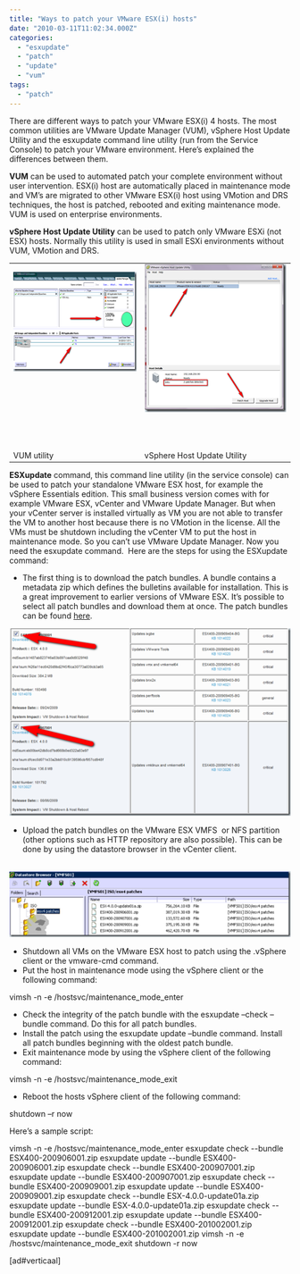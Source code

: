 ```yaml
---
title: "Ways to patch your VMware ESX(i) hosts"
date: "2010-03-11T11:02:34.000Z"
categories: 
  - "esxupdate"
  - "patch"
  - "update"
  - "vum"
tags: 
  - "patch"
---
```


There are different ways to patch your VMware ESX(i) 4 hosts. The most common utilities are VMware Update Manager (VUM), vSphere Host Update Utility and the esxupdate command line utility (run from the Service Console) to patch your VMware environment. Here’s explained the differences between them.

**VUM** can be used to automated patch your complete environment without user intervention. ESX(i) host are automatically placed in maintenance mode and VM’s are migrated to other VMware ESX(i) host using VMotion and DRS techniques, the host is patched, rebooted and exiting maintenance mode.  VUM is used on enterprise environments.

**vSphere Host Update Utility** can be used to patch only VMware ESXi (not ESX) hosts. Normally this utility is used in small ESXi environments without VUM, VMotion and DRS.

<table border="0" cellspacing="0" cellpadding="2" width="586"><tbody><tr><td valign="top" width="273"><p align="center"><a href="https://www.ivobeerens.nl/wp-content/uploads/2010/03/image12.png"><img style="border-right-width: 0px; display: inline; border-top-width: 0px; border-bottom-width: 0px; border-left-width: 0px" title="image" border="0" alt="image" src="images/image12_thumb.png" width="292" height="178"></a>&nbsp;<br>&nbsp;<br><br><br><br><br><br></p></td><td valign="top" width="311"><a href="https://www.ivobeerens.nl/wp-content/uploads/2010/03/image8.png"><img style="border-right-width: 0px; display: block; float: none; border-top-width: 0px; border-bottom-width: 0px; margin-left: auto; border-left-width: 0px; margin-right: auto" title="image" border="0" alt="image" src="images/image8_thumb.png" width="253" height="265"></a></td></tr><tr><td valign="top" width="273">VUM utility</td><td valign="top" width="311">vSphere Host Update Utility<font color="#3672a1"></font></td></tr></tbody></table>

**ESXupdate** command, this command line utility (in the service console) can be used to patch your standalone VMware ESX host, for example the vSphere Essentials edition. This small business version comes with for example VMware ESX, vCenter and VMware Update Manager. But when your vCenter server is installed virtually as VM you are not able to transfer the VM to another host because there is no VMotion in the license. All the VMs must be shutdown including the vCenter VM to put the host in maintenance mode. So you can’t use VMware Update Manager. Now you need the esxupdate command.  Here are the steps for using the ESXupdate command:

- The first thing is to download the patch bundles. A bundle contains a metadata zip which defines the bulletins available for installation. This is a great improvement to earlier versions of VMware ESX. It’s possible to select all patch bundles and download them at once. The patch bundles can be found [here](https://www.vmware.com/mysupport/download/).

[![image](images/image_thumb2.png "image")](https://www.ivobeerens.nl/wp-content/uploads/2010/03/image2.png)

- Upload the patch bundles on the VMware ESX VMFS  or NFS partition (other options such as HTTP repository are also possible). This can be done by using the datastore browser in the vCenter client.

 [![image](images/image4_thumb.png "image")](https://www.ivobeerens.nl/wp-content/uploads/2010/03/image4.png)

- Shutdown all VMs on the VMware ESX host to patch using the .vSphere client or the vmware-cmd command.
- Put the host in maintenance mode using the vSphere client or the following command:

vimsh -n -e /hostsvc/maintenance\_mode\_enter

- Check the integrity of the patch bundle with the esxupdate –check –bundle command. Do this for all patch bundles.
- Install the patch using the esxupdate update –bundle command. Install all patch bundles beginning with the oldest patch bundle.
- Exit maintenance mode by using the vSphere client of the following command:

vimsh -n -e /hostsvc/maintenance\_mode\_exit

- Reboot the hosts vSphere client of the following command:

shutdown –r now

Here’s a sample script:

vimsh -n -e /hostsvc/maintenance\_mode\_enter
esxupdate check --bundle ESX400-200906001.zip
esxupdate update --bundle ESX400-200906001.zip
esxupdate check --bundle ESX400-200907001.zip
esxupdate update --bundle ESX400-200907001.zip
esxupdate check --bundle ESX400-200909001.zip
esxupdate update --bundle ESX400-200909001.zip
esxupdate check --bundle ESX\-4.0.0-update01a.zip
esxupdate update --bundle ESX\-4.0.0-update01a.zip
esxupdate check --bundle ESX400-200912001.zip
esxupdate update --bundle ESX400-200912001.zip
esxupdate check --bundle ESX400-201002001.zip
esxupdate update --bundle ESX400-201002001.zip
vimsh -n -e /hostsvc/maintenance\_mode\_exit
shutdown -r now

\[ad#verticaal\]
